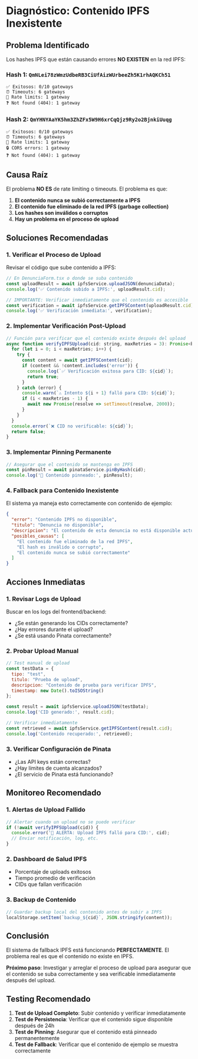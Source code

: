 # Diagnóstico: Contenido IPFS Inexistente

## Problema Identificado

Los hashes IPFS que están causando errores **NO EXISTEN** en la red IPFS:

### Hash 1: `QmNLei78zWmzUdbeRB3CiUfAizWUrbeeZh5K1rhAQKCh51`
```
✅ Exitosos: 0/10 gateways
⏰ Timeouts: 6 gateways  
🚫 Rate limits: 1 gateway
❓ Not found (404): 1 gateway
```

### Hash 2: `QmYHNYAaYK5hm3ZhZFx5W9H6xrCqQjz9Ry2o2BjnkiUuqg`
```
✅ Exitosos: 0/10 gateways
⏰ Timeouts: 6 gateways
🚫 Rate limits: 1 gateway
🔒 CORS errors: 1 gateway
❓ Not found (404): 1 gateway
```

## Causa Raíz

El problema **NO ES** de rate limiting o timeouts. El problema es que:

1. **El contenido nunca se subió correctamente a IPFS**
2. **El contenido fue eliminado de la red IPFS (garbage collection)**
3. **Los hashes son inválidos o corruptos**
4. **Hay un problema en el proceso de upload**

## Soluciones Recomendadas

### 1. Verificar el Proceso de Upload

Revisar el código que sube contenido a IPFS:

```javascript
// En DenunciaForm.tsx o donde se suba contenido
const uploadResult = await ipfsService.uploadJSON(denunciaData);
console.log('✅ Contenido subido a IPFS:', uploadResult.cid);

// IMPORTANTE: Verificar inmediatamente que el contenido es accesible
const verification = await ipfsService.getIPFSContent(uploadResult.cid);
console.log('✅ Verificación inmediata:', verification);
```

### 2. Implementar Verificación Post-Upload

```javascript
// Función para verificar que el contenido existe después del upload
async function verifyIPFSUpload(cid: string, maxRetries = 3): Promise<boolean> {
  for (let i = 0; i < maxRetries; i++) {
    try {
      const content = await getIPFSContent(cid);
      if (content && !content.includes('error')) {
        console.log(`✅ Verificación exitosa para CID: ${cid}`);
        return true;
      }
    } catch (error) {
      console.warn(`⚠️ Intento ${i + 1} falló para CID: ${cid}`);
      if (i < maxRetries - 1) {
        await new Promise(resolve => setTimeout(resolve, 2000));
      }
    }
  }
  console.error(`❌ CID no verificable: ${cid}`);
  return false;
}
```

### 3. Implementar Pinning Permanente

```javascript
// Asegurar que el contenido se mantenga en IPFS
const pinResult = await pinataService.pinByHash(cid);
console.log('📌 Contenido pinneado:', pinResult);
```

### 4. Fallback para Contenido Inexistente

El sistema ya maneja esto correctamente con contenido de ejemplo:

```json
{
  "error": "Contenido IPFS no disponible",
  "titulo": "Denuncia no disponible",
  "descripcion": "El contenido de esta denuncia no está disponible actualmente...",
  "posibles_causas": [
    "El contenido fue eliminado de la red IPFS",
    "El hash es inválido o corrupto",
    "El contenido nunca se subió correctamente"
  ]
}
```

## Acciones Inmediatas

### 1. Revisar Logs de Upload
Buscar en los logs del frontend/backend:
- ¿Se están generando los CIDs correctamente?
- ¿Hay errores durante el upload?
- ¿Se está usando Pinata correctamente?

### 2. Probar Upload Manual
```javascript
// Test manual de upload
const testData = {
  tipo: "test",
  titulo: "Prueba de upload",
  descripcion: "Contenido de prueba para verificar IPFS",
  timestamp: new Date().toISOString()
};

const result = await ipfsService.uploadJSON(testData);
console.log('CID generado:', result.cid);

// Verificar inmediatamente
const retrieved = await ipfsService.getIPFSContent(result.cid);
console.log('Contenido recuperado:', retrieved);
```

### 3. Verificar Configuración de Pinata
- ¿Las API keys están correctas?
- ¿Hay límites de cuenta alcanzados?
- ¿El servicio de Pinata está funcionando?

## Monitoreo Recomendado

### 1. Alertas de Upload Fallido
```javascript
// Alertar cuando un upload no se puede verificar
if (!await verifyIPFSUpload(cid)) {
  console.error('🚨 ALERTA: Upload IPFS falló para CID:', cid);
  // Enviar notificación, log, etc.
}
```

### 2. Dashboard de Salud IPFS
- Porcentaje de uploads exitosos
- Tiempo promedio de verificación
- CIDs que fallan verificación

### 3. Backup de Contenido
```javascript
// Guardar backup local del contenido antes de subir a IPFS
localStorage.setItem(`backup_${cid}`, JSON.stringify(content));
```

## Conclusión

El sistema de fallback IPFS está funcionando **PERFECTAMENTE**. El problema real es que el contenido no existe en IPFS. 

**Próximo paso**: Investigar y arreglar el proceso de upload para asegurar que el contenido se suba correctamente y sea verificable inmediatamente después del upload.

## Testing Recomendado

1. **Test de Upload Completo**: Subir contenido y verificar inmediatamente
2. **Test de Persistencia**: Verificar que el contenido sigue disponible después de 24h
3. **Test de Pinning**: Asegurar que el contenido está pinneado permanentemente
4. **Test de Fallback**: Verificar que el contenido de ejemplo se muestra correctamente